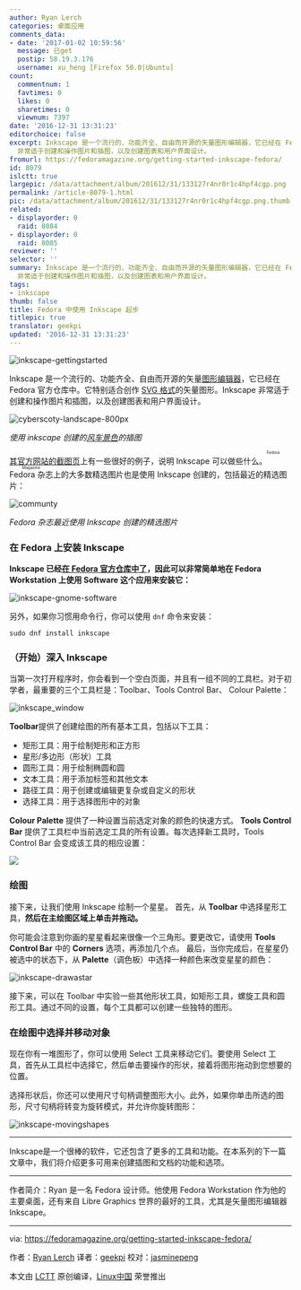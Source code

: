 ```yaml
---
author: Ryan Lerch
categories: 桌面应用
comments_data:
- date: '2017-01-02 10:59:56'
  message: 已get
  postip: 58.19.3.176
  username: xu_heng [Firefox 50.0|Ubuntu]
count:
  commentnum: 1
  favtimes: 0
  likes: 0
  sharetimes: 0
  viewnum: 7397
date: '2016-12-31 13:31:23'
editorchoice: false
excerpt: Inkscape 是一个流行的、功能齐全、自由而开源的矢量图形编辑器，它已经在 Fedora 官方仓库中。它特别适合创作 SVG 格式的矢量图形。Inkscape
  非常适于创建和操作图片和插图，以及创建图表和用户界面设计。
fromurl: https://fedoramagazine.org/getting-started-inkscape-fedora/
id: 8079
islctt: true
largepic: /data/attachment/album/201612/31/133127r4nr0r1c4hpf4cgp.png
permalink: /article-8079-1.html
pic: /data/attachment/album/201612/31/133127r4nr0r1c4hpf4cgp.png.thumb.jpg
related:
- displayorder: 0
  raid: 8084
- displayorder: 0
  raid: 8085
reviewer: ''
selector: ''
summary: Inkscape 是一个流行的、功能齐全、自由而开源的矢量图形编辑器，它已经在 Fedora 官方仓库中。它特别适合创作 SVG 格式的矢量图形。Inkscape
  非常适于创建和操作图片和插图，以及创建图表和用户界面设计。
tags:
- inkscape
thumb: false
title: Fedora 中使用 Inkscape 起步
titlepic: true
translator: geekpi
updated: '2016-12-31 13:31:23'
---
```


![inkscape-gettingstarted](/data/attachment/album/201612/31/133127r4nr0r1c4hpf4cgp.png)


Inkscape 是一个流行的、功能齐全、自由而开源的矢量[图形编辑器](https://inkscape.org/)，它已经在 Fedora 官方仓库中。它特别适合创作 [SVG 格式](https://en.wikipedia.org/wiki/Scalable_Vector_Graphics)的矢量图形。Inkscape 非常适于创建和操作图片和插图，以及创建图表和用户界面设计。


![cyberscoty-landscape-800px](/data/attachment/album/201612/31/133127sioxrleepceervix.png)


*使用 inkscape 创建的[风车景色](https://openclipart.org/detail/185885/windmill-in-landscape)的插图*


[其官方网站的截图页](https://inkscape.org/en/about/screenshots/)上有一些很好的例子，说明 Inkscape 可以做些什么。<ruby> Fedora 杂志 <rt>  Fedora Magazine </rt></ruby>上的大多数精选图片也是使用 Inkscape 创建的，包括最近的精选图片：


![communty](/data/attachment/album/201612/31/133128wt62z5g5aramhgei.png)


*Fedora 杂志最近使用 Inkscape 创建的精选图片*


### 在 Fedora 上安装 Inkscape


**Inkscape 已经[在 Fedora 官方仓库中了](https://apps.fedoraproject.org/packages/inkscape)，因此可以非常简单地在 Fedora Workstation 上使用 Software 这个应用来安装它：**


![inkscape-gnome-software](/data/attachment/album/201612/31/133129frrwz1xo1l1vvwrv.png)


另外，如果你习惯用命令行，你可以使用 `dnf` 命令来安装：



```
sudo dnf install inkscape

```

### （开始）深入 Inkscape


当第一次打开程序时，你会看到一个空白页面，并且有一组不同的工具栏。对于初学者，最重要的三个工具栏是：Toolbar、Tools Control Bar、 Colour Palette：


![inkscape_window](/data/attachment/album/201612/31/133129ow8x4dd17kk1wqqq.png)


**Toolbar**提供了创建绘图的所有基本工具，包括以下工具：


* 矩形工具：用于绘制矩形和正方形
* 星形/多边形（形状）工具
* 圆形工具：用于绘制椭圆和圆
* 文本工具：用于添加标签和其他文本
* 路径工具：用于创建或编辑更复杂或自定义的形状
* 选择工具：用于选择图形中的对象


**Colour Palette** 提供了一种设置当前选定对象的颜色的快速方式。 **Tools Control Bar** 提供了工具栏中当前选定工具的所有设置。每次选择新工具时，Tools Control Bar 会变成该工具的相应设置：


![](/data/attachment/album/201612/31/133130ifyhgoiuyl5rglwa.gif)


### 绘图


接下来，让我们使用 Inkscape 绘制一个星星。 首先，从 **Toolbar** 中选择星形工具，**然后在主绘图区域上单击并拖动。**


你可能会注意到你画的星星看起来很像一个三角形。要更改它，请使用 **Tools Control Bar** 中的 **Corners** 选项，再添加几个点。 最后，当你完成后，在星星仍被选中的状态下，从 **Palette**（调色板）中选择一种颜色来改变星星的颜色：


![inkscape-drawastar](/data/attachment/album/201612/31/133130d1313xx6c7n613w6.gif)


接下来，可以在 Toolbar 中实验一些其他形状工具，如矩形工具，螺旋工具和圆形工具。通过不同的设置，每个工具都可以创建一些独特的图形。


### 在绘图中选择并移动对象


现在你有一堆图形了，你可以使用 Select 工具来移动它们。要使用 Select 工具，首先从工具栏中选择它，然后单击要操作的形状，接着将图形拖动到您想要的位置。


选择形状后，你还可以使用尺寸句柄调整图形大小。此外，如果你单击所选的图形，尺寸句柄将转变为旋转模式，并允许你旋转图形：


![inkscape-movingshapes](/data/attachment/album/201612/31/133130rmv1m99m3p6dq6w1.gif)




---


Inkscape是一个很棒的软件，它还包含了更多的工具和功能。在本系列的下一篇文章中，我们将介绍更多可用来创建插图和文档的功能和选项。




---


作者简介：Ryan 是一名 Fedora 设计师。他使用 Fedora Workstation 作为他的主要桌面，还有来自 Libre Graphics 世界的最好的工具，尤其是矢量图形编辑器 Inkscape。




---


via: <https://fedoramagazine.org/getting-started-inkscape-fedora/>


作者：[Ryan Lerch](http://ryanlerch.id.fedoraproject.org/) 译者：[geekpi](https://github.com/geekpi) 校对：[jasminepeng](https://github.com/jasminepeng)


本文由 [LCTT](https://github.com/LCTT/TranslateProject) 原创编译，[Linux中国](https://linux.cn/) 荣誉推出